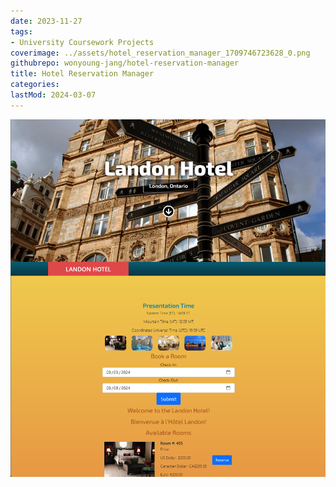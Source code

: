 ```yaml
---
date: 2023-11-27
tags:
- University Coursework Projects
coverimage: ../assets/hotel_reservation_manager_1709746723628_0.png
githubrepo: wonyoung-jang/hotel-reservation-manager
title: Hotel Reservation Manager
categories:
lastMod: 2024-03-07
---
```

![hotel_reservation_manager.png](/assets/hotel_reservation_manager_1709746723628_0.png)
